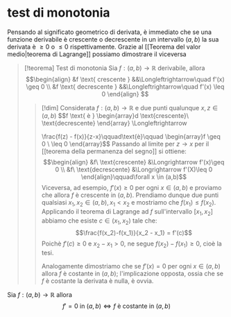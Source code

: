 # test di monotonia
Pensando al significato geometrico di derivata, è immediato che se una funzione derivabile è crescente o decrescente in un intervallo $(a,b)$ la sua derivata è $\geq 0$ o $\leq 0$ rispettivamente. Grazie al [[Teorema del valor medio|teorema di Lagrange]] possiamo dimostrare il viceversa

>[!teorema] Test di monotonia
>Sia $f : (a,b) \longrightarrow\mathbb R$ derivabile, allora
>$$\begin{align}
>&f \text{ crescente } &&\Longleftrightarrow\quad f'(x) \geq 0 \\
>&f \text{ decrescente } &&\Longleftrightarrow\quad f'(x) \leq 0
>\end{align}
>$$
>
>>[!dim]
>>Considerata $f : (a,b)\to\mathbb R$ e due punti qualunque $x, z\in(a,b)$
>>$$f \text{ è }
>>\begin{array}d
>>\text{crescente}\\ 
>>\text{decrescente}
>>\end{array}
>>\Longleftrightarrow
>>
>>\frac{f(z) - f(x)}{z-x}\qquad\text{è}\qquad
>>\begin{array}f
>> \geq 0 \\ \leq 0
>>\end{array}$$
>>Passando al limite per $z\to x$ per il [[teorema della permanenza del segno]] si ottiene:
>>$$\begin{align}
>>&f\ \text{crescente} &\Longrightarrow f'(x)\geq 0 \\
>>&f\ \text{decrescente} &\Longrightarrow f'(X)\leq 0
>>\end{align}\qquad\forall x \in (a,b)$$
>>Viceversa, ad esempio, $f'(x)\geq 0$ per ogni $x \in (a,b)$ e proviamo che allora $f$ è crescente in $(a,b)$. Prendiamo dunque due punti qualsiasi $x_1,x_2\in(a,b),x_1 < x_2$ e mostriamo che $f(x_1) \leq f(x_2).$ Applicando il teorema di Lagrange ad $f$ sull'intervallo $[x_1,x_2]$ abbiamo che esiste $c \in (x_1,x_2)$ tale che:
>>$$\frac{f(x_2)-f(x_1)}{x_2 - x_1} = f'(c)$$
>>Poichè $f'(c) \geq 0$ e $x_2 - x_1 > 0$, ne segue $f(x_2)-f(x_1)\geq 0$, cioè la tesi.
>>
>>Analogamente dimostriamo che se $f'(x) = 0$ per ogni $x\in(a,b)$ allora $f$ è costante in $(a,b)$; l'implicazione opposta, ossia che se $f$ è costante la derivata è nulla, è ovvia.

Sia $f : (a,b)\to\mathbb R$ allora
$$f' = 0 \text{ in } (a,b)\Leftrightarrow f\text{ è costante in }(a,b)$$


